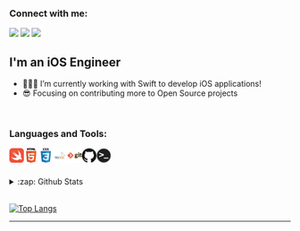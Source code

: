 ### Connect with me:

[<img src="https://img.shields.io/badge/twitter-%231DA1F2.svg?&style=for-the-badge&logo=twitter&logoColor=white" />][twitter]
[<img src="https://img.shields.io/badge/instagram-%23E4405F.svg?&style=for-the-badge&logo=instagram&logoColor=white" />][instagram]
[<img src="https://img.shields.io/badge/linkedin-%230077B5.svg?&style=for-the-badge&logo=linkedin&logoColor=white" />][linkedin]

## I'm an iOS Engineer

- 👨🏻‍💻 I’m currently working with Swift to develop iOS applications!
- 😎 Focusing on contributing more to Open Source projects

<br />

### Languages and Tools:

<img align="left" alt="Swift" width="26px"
src="https://raw.githubusercontent.com/github/explore/80688e429a7d4ef2fca1e82350fe8e3517d3494d/topics/swift/swift.png"
/>
<img align="left" alt="HTML5" width="26px" src="https://raw.githubusercontent.com/github/explore/80688e429a7d4ef2fca1e82350fe8e3517d3494d/topics/html/html.png" />
<img align="left" alt="CSS3" width="26px" src="https://raw.githubusercontent.com/github/explore/80688e429a7d4ef2fca1e82350fe8e3517d3494d/topics/css/css.png" />
<img align="left" alt="MySQL" width="26px" src="https://raw.githubusercontent.com/github/explore/80688e429a7d4ef2fca1e82350fe8e3517d3494d/topics/mysql/mysql.png" />
<img align="left" alt="Git" width="26px" src="https://raw.githubusercontent.com/github/explore/80688e429a7d4ef2fca1e82350fe8e3517d3494d/topics/git/git.png" />
<img align="left" alt="GitHub" width="26px" src="https://raw.githubusercontent.com/github/explore/78df643247d429f6cc873026c0622819ad797942/topics/github/github.png" />
<img align="left" alt="Terminal" width="26px" src="https://raw.githubusercontent.com/github/explore/80688e429a7d4ef2fca1e82350fe8e3517d3494d/topics/terminal/terminal.png" />

<br />
<br />
<br />

<details>
  <summary>:zap: Github Stats</summary>
  
![Anurag's github stats](https://github-readme-stats-sooty-one.vercel.app/api?username=luisgnzlz&theme=dark&show_icons=true&count_private=true)

</details>

<br />

[![Top Langs](https://github-readme-stats.vercel.app/api/top-langs/?username=luisgnzlz&layout=compact&theme=dark)](https://github.com/anuraghazra/github-readme-stats)

---

[twitter]: https://twitter.com/luisgnzlz91
[instagram]: https://instagram.com/luis_gnzlz91
[linkedin]: https://www.linkedin.com/in/luis-gonzalez-b14960139/
